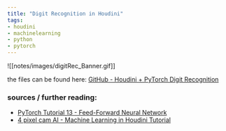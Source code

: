 ```yaml
---
title: "Digit Recognition in Houdini"
tags:
- houdini
- machinelearning
- python
- pytorch
---
```


![[notes/images/digitRec_Banner.gif]]

the files can be found here: [GitHub - Houdini + PyTorch Digit Recognition](https://github.com/jakobringler/houdini_pytorch_digitrecognition)

### sources / further reading:
- [PyTorch Tutorial 13 - Feed-Forward Neural Network](https://www.youtube.com/watch?v=oPhxf2fXHkQ)
- [4 pixel cam AI - Machine Learning in Houdini Tutorial](https://www.youtube.com/watch?v=WNEEokEq-Fg)